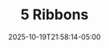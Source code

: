 ---
weight: 999
title: "5 Ribbons"
description: "Senior group single-apparatus scores"
icon: "article"
date: "2025-10-19T21:58:14-05:00"
lastmod: "2025-10-19T21:58:14-05:00"
draft: false
toc: true
---